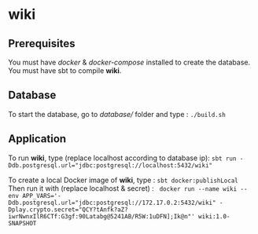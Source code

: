 # wiki

## Prerequisites
You must have *docker* & *docker-compose* installed to create the database.
You must have sbt to compile **wiki**.

## Database

To start the database, go to *database/* folder and type :
`./build.sh`

## Application

To run **wiki**, type (replace localhost according to database ip):
`sbt run -Ddb.postgresql.url="jdbc:postgresql://localhost:5432/wiki"`

To create a local Docker image of **wiki**, type :
`sbt docker:publishLocal`
Then run it with (replace localhost & secret) :
` docker run --name wiki --env APP_VARS='-Ddb.postgresql.url="jdbc:postgresql://172.17.0.2:5432/wiki" -Dplay.crypto.secret="QCY?tAnfk?aZ?iwrNwnxIlR6CTf:G3gf:90Latabg@5241AB/R5W:1uDFN];Ik@n"' wiki:1.0-SNAPSHOT`